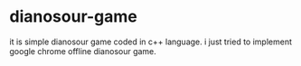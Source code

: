 # dianosour-game
it is simple dianosour game coded in c++ language. 
i just tried to implement google chrome offline dianosour game.

















